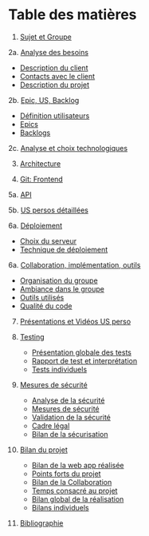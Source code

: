 # Table des matières

1. [Sujet et Groupe](https://github.com/EphecLLN/Dev-Web-2024/wiki/Home)

2a. [Analyse des besoins](https://github.com/EphecLLN/Dev-Web-2024/wiki/Analyse-des-besoins)
   - [Description du client](https://github.com/EphecLLN/Dev-Web-2024/wiki/Analyse-des-besoins#Description-du-client)
   - [Contacts avec le client](https://github.com/EphecLLN/Dev-Web-2024/wiki/Analyse-des-besoins#Contacts-avec-le-client)
   - [Description du projet](https://github.com/EphecLLN/Dev-Web-2202423/wiki/Analyse-des-besoins#Description-du-projet)

2b. [Epic, US, Backlog](https://github.com/EphecLLN/Dev-Web-2024/wiki/Epic-Us-Backlog)
   - [Définition utilisateurs](https://github.com/EphecLLN/Dev-Web-2024/wiki/Epic-Us-Backlog#utilisateurs)
   - [Epics](https://github.com/EphecLLN/Dev-Web-2024/wiki/Epic-Us-Backlog#Epics)
   - [Backlogs](https://github.com/EphecLLN/Dev-Web-2024/wiki/Backlog)

2c. [Analyse et choix technologiques](https://github.com/EphecLLN/Dev-Web-2024/wiki/Choix-technologiques)

3. [Architecture](https://github.com/EphecLLN/Dev-Web-2024/wiki/Architecture)

4. [Git: Frontend](https://github.com/EphecLLN/Dev-Web-2024/wiki/git)

5a. [API](https://github.com/EphecLLN/Dev-Web-2024/wiki/API)

5b. [US persos détaillées](https://github.com/EphecLLN/Dev-Web-2024/wiki/Us-personelles)

6a. [Déploiement](https://github.com/EphecLLN/Dev-Web-2024/wiki/deploiement)
   - [Choix du serveur](https://github.com/EphecLLN/Dev-Web-2024/wiki/deploiement#Choix-du-serveur)
   - [Technique de déploiement](https://github.com/EphecLLN/Dev-Web-2024/wiki/deploiement#Technique-de-déploiement)

6a. [Collaboration, implémentation, outils](https://github.com/EphecLLN/Dev-Web-2024/wiki/Collaboration-Implémentation-Outils)
   - [Organisation du groupe](https://github.com/EphecLLN/Dev-Web-2024/wiki/Collaboration-Implémentation-Outils#Organisation-du-groupe)
   - [Ambiance dans le groupe](https://github.com/EphecLLN/Dev-Web-2024/wiki/Collaboration-Implémentation-Outils#Ambiance-dans-le-groupe)
   - [Outils utilisés](https://github.com/EphecLLN/Dev-Web-2024/wiki/Collaboration-Implémentation-Outils#Outils-utilisés)
   - [Qualité du code](https://github.com/EphecLLN/Dev-Web-2024/wiki/Collaboration-Implémentation-Outils#Qualité-du-code)

7. [Présentations et Vidéos US perso](https://github.com/EphecLLN/Dev-Web-2024/wiki/US-personelles-videos)

8. [Testing](https://github.com/EphecLLN/Dev-Web-2024/wiki/Testing)
   - [Présentation globale des tests](https://github.com/EphecLLN/Dev-Web-2024/wiki/Testing#Présentation-globale-des-tests)
   - [Rapport de test et interprétation](https://github.com/EphecLLN/Dev-Web-2024/wiki/Testing#rapport-et-interpretation-tests)
   - [Tests individuels](https://github.com/EphecLLN/Dev-Web-2024/wiki/Testing#Tests-individuels)

9. [Mesures de sécurité](https://github.com/EphecLLN/Dev-Web-2024/wiki/Securisation)
   - [Analyse de la sécurité](https://github.com/EphecLLN/Dev-Web-2024/wiki/Securisation#Securisation)
   - [Mesures de sécurité](https://github.com/EphecLLN/Dev-Web-2024/wiki/Securisation#Securisation)
   - [Validation de la sécurité](https://github.com/EphecLLN/Dev-Web-2024/wiki/Securisation#Validation-de-la-sécurité)
   - [Cadre légal](https://github.com/EphecLLN/Dev-Web-2024/wiki/Securisation#Cadre-légal)
   - [Bilan de la sécurisation](https://github.com/EphecLLN/Dev-Web-2024/wiki/Securisation#Bilan-de-la-sécurisation)

10. [Bilan du projet](https://github.com/EphecLLN/Dev-Web-2024/wiki/Bilan-du-projet)
    - [Bilan de la web app réalisée](https://github.com/EphecLLN/Dev-Web-2024/wiki/Bilan-du-projet#Bilan-de-la-web-app-réalisée)
    - [Points forts du projet](https://github.com/EphecLLN/Dev-Web-2024/wiki/Bilan-du-projet#Points-forts-du-projet)
    - [Bilan de la Collaboration](https://github.com/EphecLLN/Dev-Web-2024/wiki/Bilan-du-projet#Bilan-de-la-Collaboration)
    - [Temps consacré au projet](https://github.com/EphecLLN/Dev-Web-2024/wiki/Bilan-du-projet#Temps-consacré-au-projet)
    - [Bilan global de la réalisation](https://github.com/EphecLLN/Dev-Web-2024/wiki/Bilan-du-projet#Bilan-global-de-la-réalisation)
    - [Bilans individuels](https://github.com/EphecLLN/Dev-Web-2024/wiki/Bilan-du-projet#Bilans-individuels)

11. [Bibliographie](https://github.com/EphecLLN/Dev-Web-2024/wiki/Bibliographie)
